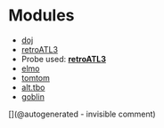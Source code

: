
# Modules

* [doj](/doj/)
* [retroATL3](/retroATL3/)
* Probe used: __[retroATL3](/include/probes/auto/retroATL3.md)__
* [elmo](/elmo/)
* [tomtom](/retired/tomtom/)
* [alt.tbo](/retired/alt.tbo/)
* [goblin](/goblin/)


[](@autogenerated - invisible comment)